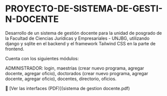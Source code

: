 # PROYECTO-DE-SISTEMA-DE-GESTI-N-DOCENTE
Desarrollo de un sistema de gestión docente para la unidad de posgrado de la Facultad de Ciencias Jurídicas y Empresariales - UNJBG, utilizando django y sqlite en el backend y el framework Tailwind CSS en la parte de frontend.

Cuenta con los siguientes módulos:

ADMINISTRADOR: login, maestrías (crear nuevo programa, agregar docente, agregar oficio), doctorados (crear nuevo programa, agregar docente, agregar oficio), docentes, directorio, oficios.

📄 [Ver las interfaces (PDF)](sistema de  gestion docente.pdf)
